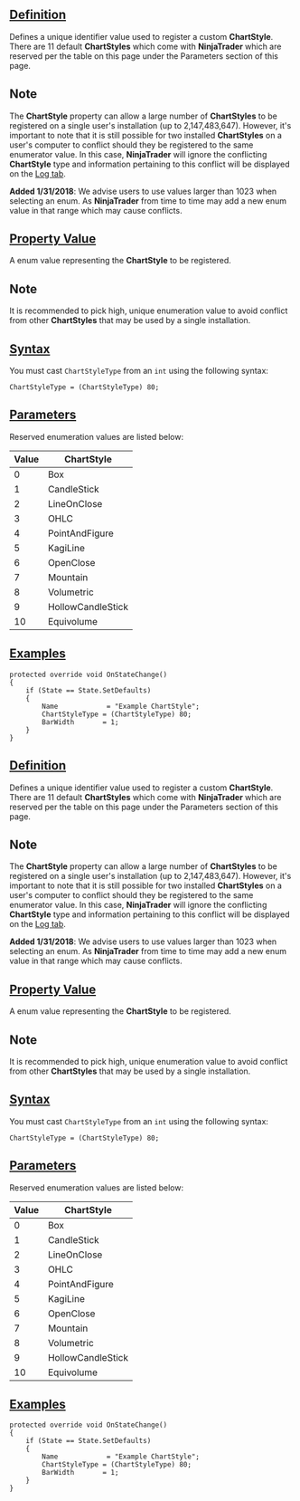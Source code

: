## [Definition](https://developer.ninjatrader.com/docs/desktop/chartstyletype\#definition)

Defines a unique identifier value used to register a custom **ChartStyle**. There are 11 default **ChartStyles** which come with **NinjaTrader** which are reserved per the table on this page under the Parameters section of this page.

## Note

The **ChartStyle** property can allow a large number of **ChartStyles** to be registered on a single user's installation (up to 2,147,483,647). However, it's important to note that it is still possible for two installed **ChartStyles** on a user's computer to conflict should they be registered to the same enumerator value. In this case, **NinjaTrader** will ignore the conflicting **ChartStyle** type and information pertaining to this conflict will be displayed on the [Log tab](https://ninjatrader.com/support/helpGuides/nt8/NT%20HelpGuide%20English.html?log_tab2.htm).

**Added 1/31/2018**: We advise users to use values larger than 1023 when selecting an enum. As **NinjaTrader** from time to time may add a new enum value in that range which may cause conflicts.

## [Property Value](https://developer.ninjatrader.com/docs/desktop/chartstyletype\#property-value)

A enum value representing the **ChartStyle** to be registered.

## Note

It is recommended to pick high, unique enumeration value to avoid conflict from other **ChartStyles** that may be used by a single installation.

## [Syntax](https://developer.ninjatrader.com/docs/desktop/chartstyletype\#syntax)

You must cast `ChartStyleType` from an `int` using the following syntax:

`ChartStyleType = (ChartStyleType) 80;`

## [Parameters](https://developer.ninjatrader.com/docs/desktop/chartstyletype\#parameters)

Reserved enumeration values are listed below:

| Value | ChartStyle |
| --- | --- |
| 0 | Box |
| 1 | CandleStick |
| 2 | LineOnClose |
| 3 | OHLC |
| 4 | PointAndFigure |
| 5 | KagiLine |
| 6 | OpenClose |
| 7 | Mountain |
| 8 | Volumetric |
| 9 | HollowCandleStick |
| 10 | Equivolume |

## [Examples](https://developer.ninjatrader.com/docs/desktop/chartstyletype\#examples)

```jsx-150469391 csharp
protected override void OnStateChange()
{
    if (State == State.SetDefaults)
    {
        Name            = "Example ChartStyle";
        ChartStyleType = (ChartStyleType) 80;
        BarWidth       = 1;
    }
}

```

## [Definition](https://developer.ninjatrader.com/docs/desktop/chartstyletype\#definition)

Defines a unique identifier value used to register a custom **ChartStyle**. There are 11 default **ChartStyles** which come with **NinjaTrader** which are reserved per the table on this page under the Parameters section of this page.

## Note

The **ChartStyle** property can allow a large number of **ChartStyles** to be registered on a single user's installation (up to 2,147,483,647). However, it's important to note that it is still possible for two installed **ChartStyles** on a user's computer to conflict should they be registered to the same enumerator value. In this case, **NinjaTrader** will ignore the conflicting **ChartStyle** type and information pertaining to this conflict will be displayed on the [Log tab](https://ninjatrader.com/support/helpGuides/nt8/NT%20HelpGuide%20English.html?log_tab2.htm).

**Added 1/31/2018**: We advise users to use values larger than 1023 when selecting an enum. As **NinjaTrader** from time to time may add a new enum value in that range which may cause conflicts.

## [Property Value](https://developer.ninjatrader.com/docs/desktop/chartstyletype\#property-value)

A enum value representing the **ChartStyle** to be registered.

## Note

It is recommended to pick high, unique enumeration value to avoid conflict from other **ChartStyles** that may be used by a single installation.

## [Syntax](https://developer.ninjatrader.com/docs/desktop/chartstyletype\#syntax)

You must cast `ChartStyleType` from an `int` using the following syntax:

`ChartStyleType = (ChartStyleType) 80;`

## [Parameters](https://developer.ninjatrader.com/docs/desktop/chartstyletype\#parameters)

Reserved enumeration values are listed below:

| Value | ChartStyle |
| --- | --- |
| 0 | Box |
| 1 | CandleStick |
| 2 | LineOnClose |
| 3 | OHLC |
| 4 | PointAndFigure |
| 5 | KagiLine |
| 6 | OpenClose |
| 7 | Mountain |
| 8 | Volumetric |
| 9 | HollowCandleStick |
| 10 | Equivolume |

## [Examples](https://developer.ninjatrader.com/docs/desktop/chartstyletype\#examples)

```jsx-150469391 csharp
protected override void OnStateChange()
{
    if (State == State.SetDefaults)
    {
        Name            = "Example ChartStyle";
        ChartStyleType = (ChartStyleType) 80;
        BarWidth       = 1;
    }
}

```